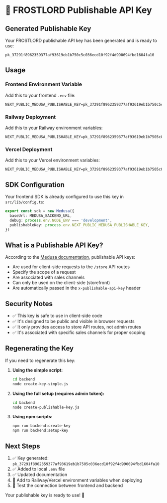# 🔑 FROSTLORD Publishable API Key

## Generated Publishable Key

Your FROSTLORD publishable API key has been generated and is ready to use:

```
pk_37291f8962359377af93619eb1b750c5c036ecd10f92f4d990694fbd1604fa10
```

## Usage

### Frontend Environment Variable
Add this to your frontend `.env` file:
```env
NEXT_PUBLIC_MEDUSA_PUBLISHABLE_KEY=pk_37291f8962359377af93619eb1b750c5c036ecd10f92f4d990694fbd1604fa10
```

### Railway Deployment
Add this to your Railway environment variables:
```env
NEXT_PUBLIC_MEDUSA_PUBLISHABLE_KEY=pk_37291f8962359377af93619eb1b7505c036ecd10f92f4d990694fbd1604fa10
```

### Vercel Deployment
Add this to your Vercel environment variables:
```env
NEXT_PUBLIC_MEDUSA_PUBLISHABLE_KEY=pk_37291f8962359377af93619eb1b7505c036ecd10f92f4d990694fbd1604fa10
```

## SDK Configuration

Your frontend SDK is already configured to use this key in `src/lib/config.ts`:

```typescript
export const sdk = new Medusa({
  baseUrl: MEDUSA_BACKEND_URL,
  debug: process.env.NODE_ENV === 'development',
  publishableKey: process.env.NEXT_PUBLIC_MEDUSA_PUBLISHABLE_KEY,
})
```

## What is a Publishable API Key?

According to the [Medusa documentation](https://docs.medusajs.com/resources/storefront-development/publishable-api-keys), publishable API keys:

- Are used for client-side requests to the `/store` API routes
- Specify the scope of a request
- Are associated with sales channels
- Can only be used on the client-side (storefront)
- Are automatically passed in the `x-publishable-api-key` header

## Security Notes

- ✅ This key is safe to use in client-side code
- ✅ It's designed to be public and visible in browser requests
- ✅ It only provides access to store API routes, not admin routes
- ✅ It's associated with specific sales channels for proper scoping

## Regenerating the Key

If you need to regenerate this key:

1. **Using the simple script:**
   ```bash
   cd backend
   node create-key-simple.js
   ```

2. **Using the full setup (requires admin token):**
   ```bash
   cd backend
   node create-publishable-key.js
   ```

3. **Using npm scripts:**
   ```bash
   npm run backend:create-key
   npm run backend:setup-key
   ```

## Next Steps

1. ✅ Key generated: `pk_37291f8962359377af93619eb1b7505c036ecd10f92f4d990694fbd1604fa10`
2. ✅ Added to local `.env` file
3. ✅ Updated documentation
4. 🔄 Add to Railway/Vercel environment variables when deploying
5. 🔄 Test the connection between frontend and backend

Your publishable key is ready to use! 🚀 